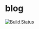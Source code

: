 # blog

[![Build Status](https://travis-ci.org/shiimaxx/blog.svg?branch=master)](https://travis-ci.org/shiimaxx/blog)